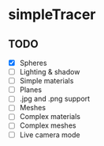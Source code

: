 # simpleTracer

## TODO
 * [X] Spheres
 * [ ] Lighting & shadow
 * [ ] Simple materials
 * [ ] Planes
 * [ ] .jpg and .png support
 * [ ] Meshes
 * [ ] Complex materials
 * [ ] Complex meshes
 * [ ] Live camera mode